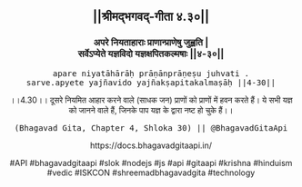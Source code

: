 <center><h2>||श्रीमद्‍भगवद्‍-गीता ४.३०||</h2>
<h3>अपरे नियताहाराः प्राणान्प्राणेषु जुह्वति |<br/>सर्वेऽप्येते यज्ञविदो यज्ञक्षपितकल्मषाः ||४-३०||</h3>
<pre>apare niyatāhārāḥ prāṇānprāṇeṣu juhvati .<br/>sarve.apyete yajñavido yajñakṣapitakalmaṣāḥ ||4-30||</pre>
<p>।।4.30।। दूसरे नियमित आहार करने वाले (साधक जन) प्राणों को प्राणों में हवन करते हैं। ये सभी यज्ञ को जानने वाले हैं, जिनके पाप यज्ञ के द्वारा नष्ट हो चुके हैं।।</p>
<pre>(Bhagavad Gita, Chapter 4, Shloka 30) || @BhagavadGitaApi</pre><p>https://docs.bhagavadgitaapi.in/</p><p>#API #bhagavadgitaapi #slok #nodejs #js #api #gitaapi #krishna #hinduism #vedic #ISKCON #shreemadbhagavadgita #technology</p></center>